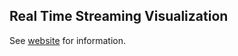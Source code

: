 ## Real Time Streaming Visualization

See [website](https://adaickalavan.github.io/portfolio/real_time_streaming_visualization/) for information.
